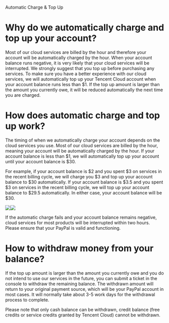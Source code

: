 Automatic Charge & Top Up

# Why do we automatically charge and top up your account?
Most of our cloud services are billed by the hour and therefore your account will be automatically charged by the hour. When your account balance runs negative, it is very likely that your cloud services will be interrupted. We strongly suggest that you top up before purchasing any services. To make sure you have a better experience with our cloud services, we will automatically top up your Tencent Cloud account when your account balance runs less than $1. If the top up amount is larger than the amount you currently owe, it will be reduced automatically the next time you are charged. 

# How does automatic charge and top up work?
The timing of when we automatically charge your account depends on the cloud services you use. Most of our cloud services are billed by the hour, meaning your account will be automatically charged by the hour. If your account balance is less than $1, we will automatically top up your account until your account balance is $30.  

For example, if your account balance is $2 and you spent $3 on services in the recent billing cycle, we will charge you $3 and top up your account balance to $30 automatically. If your account balance is $3.5 and you spent $3 on services in the recent billing cycle, we will top up your account balance to $29.5 automatically. In either case, your account balance will be $30.

![](https://mc.qcloudimg.com/static/img/57a77e927ccabaee2f9a75cbdd37a428/image.png)![](https://mc.qcloudimg.com/static/img/56c5b5521e92de5f87ec7370c9f8947f/image.png.com/static/img/56c5b5521e92de5f87ec7370c9f8947f/image.png)

If the automatic charge fails and your account balance remains negative, cloud services for most products will be interrupted within two hours. Please ensure that your PayPal is valid and functioning.



# How to withdraw money from your balance?
If the top up amount is larger than the amount you currently owe and you do not intend to use our services in the future, you can submit a ticket in the console to withdraw the remaining balance. The withdrawn amount will return to your original payment source, which will be your PayPal account in most cases. It will normally take about 3-5 work days for the withdrawal process to complete. 

Please note that only cash balance can be withdrawn, credit balance (free credits or service credits granted by Tencent Cloud) cannot be withdrawn.